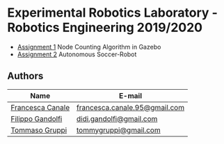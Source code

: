 # Experimental Robotics Laboratory - Robotics Engineering 2019/2020

* [Assignment 1](https://github.com/francescacanale/experimental_ws/tree/master/src/ass_1) Node Counting Algorithm in Gazebo
* [Assignment 2](https://github.com/francescacanale/experimental_ws/tree/master/src/ass_2) Autonomous Soccer-Robot

## Authors
| Name | E-mail |
|------|--------|
| [Francesca Canale](https://github.com/francescacanale) | francesca.canale.95@gmail.com |
| [Filippo Gandolfi](https://github.com/filippogandolfi) | didi.gandolfi@gmail.com |
| [Tommaso Gruppi](https://github.com/tommi95) | tommygruppi@gmail.com |
